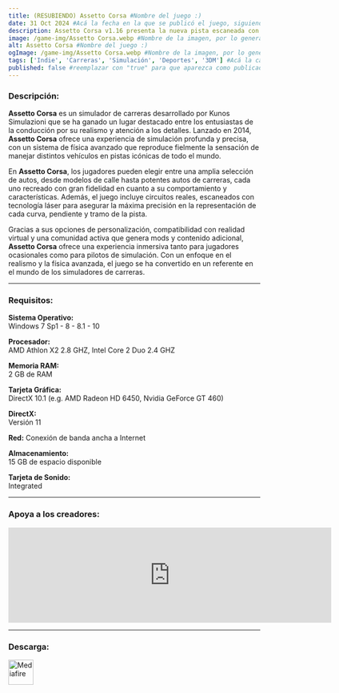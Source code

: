 ```yaml
---
title: (RESUBIENDO) Assetto Corsa #Nombre del juego :)
date: 31 Oct 2024 #Acá la fecha en la que se publicó el juego, siguiendo este formato: Dia "30", Mes "Oct", Año "2024" = como debe quedar: 30 Oct 2024
description: Assetto Corsa v1.16 presenta la nueva pista escaneada con láser "Laguna Seca", 7 coches nuevos, entre los que se encuentra el esperado Alfa Romeo Giulia Quadrifoglio. #Acá una mini descripción del juego
image: /game-img/Assetto Corsa.webp #Nombre de la imagen, por lo general es exactamente el mismo nombre que el juego excluyendo lo ":" (Dos puntos)
alt: Assetto Corsa #Nombre del juego :)
ogImage: /game-img/Assetto Corsa.webp #Nombre de la imagen, por lo general es exactamente el mismo nombre que el juego excluyendo lo ":" (Dos puntos)
tags: ['Indie', 'Carreras', 'Simulación', 'Deportes', '3DM'] #Acá la categoría o categorías del juego, si es más de una se coloca en este formato: ['Categoría1', 'Categoría2']
published: false #reemplazar con "true" para que aparezca como publicado
---
```


<!--En VSCode seleccionando una palabra, por ejemplo: "NOMBRE-DEL-JUEGO" y apretando Ctrl+F2 se seleccionan todas las palabras iguales-->

### Descripción:
**Assetto Corsa** es un simulador de carreras desarrollado por Kunos Simulazioni que se ha ganado un lugar destacado entre los entusiastas de la conducción por su realismo y atención a los detalles. Lanzado en 2014, **Assetto Corsa** ofrece una experiencia de simulación profunda y precisa, con un sistema de física avanzado que reproduce fielmente la sensación de manejar distintos vehículos en pistas icónicas de todo el mundo.

En **Assetto Corsa**, los jugadores pueden elegir entre una amplia selección de autos, desde modelos de calle hasta potentes autos de carreras, cada uno recreado con gran fidelidad en cuanto a su comportamiento y características. Además, el juego incluye circuitos reales, escaneados con tecnología láser para asegurar la máxima precisión en la representación de cada curva, pendiente y tramo de la pista.

Gracias a sus opciones de personalización, compatibilidad con realidad virtual y una comunidad activa que genera mods y contenido adicional, **Assetto Corsa** ofrece una experiencia inmersiva tanto para jugadores ocasionales como para pilotos de simulación. Con un enfoque en el realismo y la física avanzada, el juego se ha convertido en un referente en el mundo de los simuladores de carreras.

<!--Prompt para Chat-GPT: Hazme una descripción para el juego "NOMBRE-DEL-JUEGO" y cada que menciones "NOMBRE-DEL-JUEGO" ponlo en negrita -->

---

### Requisitos:
**Sistema Operativo:**  
Windows 7 Sp1 - 8 - 8.1 - 10

**Procesador:**  
AMD Athlon X2 2.8 GHZ, Intel Core 2 Duo 2.4 GHZ

**Memoria RAM:**  
2 GB de RAM

**Tarjeta Gráfica:**  
DirectX 10.1 (e.g. AMD Radeon HD 6450, Nvidia GeForce GT 460)

**DirectX:**  
Versión 11

**Red:**
Conexión de banda ancha a Internet

**Almacenamiento:**  
15 GB de espacio disponible

**Tarjeta de Sonido:**  
Integrated

<!--Si falta o sobra un requisito se quita o se agrega manteniendo el mismo formato-->

---

### Apoya a los creadores:
<iframe src="https://store.steampowered.com/widget/244210/" frameborder="0" width="646" height="190" style="background-color: transparent;"></iframe>

<!--Reemplazar los numeros (AppID) del juego (en este caso 2668510) por el numero (AppID) correspondiente con el juego a publicar-->
<!--El AppID se encuentra en la URL del Juego en Steam-->

---

### Descarga:

[<img src="https://gist.github.com/cxmeel/0dbc95191f239b631c3874f4ccf114e2/raw/download.svg" alt="Mediafire" height="50" />](https://www.mediafire.com/file/p84x3lte2fnh2lk/Assetto_Corsa_-_By_Nicolhetti_Projects.torrent/file)

<!-- # se debe reemplazar por el link de descarga-->

<!--NOMBRE-DEL-SERVICIO se debe reemplazar por el servicio donde está subido el juego-->